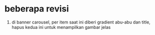 # beberapa revisi
1. di banner carousel, per item saat ini diberi gradient abu-abu dan title, hapus kedua ini untuk menampilkan gambar jelas